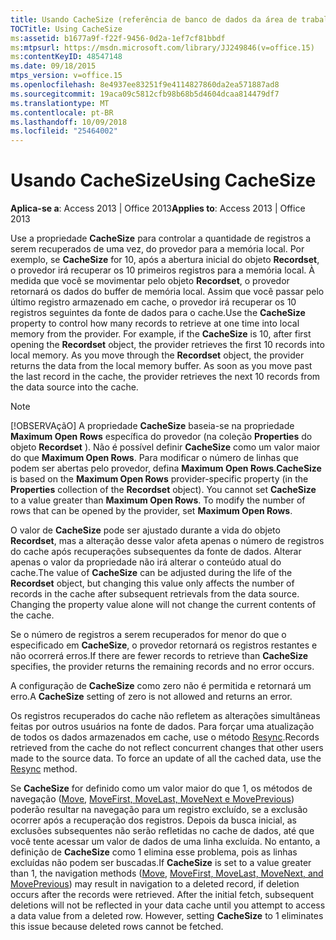 ```yaml
---
title: Usando CacheSize (referência de banco de dados da área de trabalho do Access)
TOCTitle: Using CacheSize
ms:assetid: b1677a9f-f22f-9456-0d2a-1ef7cf81bbdf
ms:mtpsurl: https://msdn.microsoft.com/library/JJ249846(v=office.15)
ms:contentKeyID: 48547148
ms.date: 09/18/2015
mtps_version: v=office.15
ms.openlocfilehash: 8e4937ee83251f9e4114827860da2ea571887ad8
ms.sourcegitcommit: 19aca09c5812cfb98b68b5d4604dcaa814479df7
ms.translationtype: MT
ms.contentlocale: pt-BR
ms.lasthandoff: 10/09/2018
ms.locfileid: "25464002"
---
```

# <a name="using-cachesize"></a><span data-ttu-id="c0fb1-102">Usando CacheSize</span><span class="sxs-lookup"><span data-stu-id="c0fb1-102">Using CacheSize</span></span>


<span data-ttu-id="c0fb1-103">**Aplica-se a**: Access 2013 | Office 2013</span><span class="sxs-lookup"><span data-stu-id="c0fb1-103">**Applies to**: Access 2013 | Office 2013</span></span>

<span data-ttu-id="c0fb1-p101">Use a propriedade **CacheSize** para controlar a quantidade de registros a serem recuperados de uma vez, do provedor para a memória local. Por exemplo, se **CacheSize** for 10, após a abertura inicial do objeto **Recordset**, o provedor irá recuperar os 10 primeiros registros para a memória local. À medida que você se movimentar pelo objeto **Recordset**, o provedor retornará os dados do buffer de memória local. Assim que você passar pelo último registro armazenado em cache, o provedor irá recuperar os 10 registros seguintes da fonte de dados para o cache.</span><span class="sxs-lookup"><span data-stu-id="c0fb1-p101">Use the **CacheSize** property to control how many records to retrieve at one time into local memory from the provider. For example, if the **CacheSize** is 10, after first opening the **Recordset** object, the provider retrieves the first 10 records into local memory. As you move through the **Recordset** object, the provider returns the data from the local memory buffer. As soon as you move past the last record in the cache, the provider retrieves the next 10 records from the data source into the cache.</span></span>


> [!NOTE]
> <P><span data-ttu-id="c0fb1-p102">[!OBSERVAçãO] A propriedade <STRONG>CacheSize</STRONG> baseia-se na propriedade <STRONG>Maximum Open Rows</STRONG> específica do provedor (na coleção <STRONG>Properties</STRONG> do objeto <STRONG>Recordset</STRONG> ). Não é possível definir <STRONG>CacheSize</STRONG> como um valor maior do que <STRONG>Maximum Open Rows</STRONG>. Para modificar o número de linhas que podem ser abertas pelo provedor, defina <STRONG>Maximum Open Rows</STRONG>.</span><span class="sxs-lookup"><span data-stu-id="c0fb1-p102"><STRONG>CacheSize</STRONG> is based on the <STRONG>Maximum Open Rows</STRONG> provider-specific property (in the <STRONG>Properties</STRONG> collection of the <STRONG>Recordset</STRONG> object). You cannot set <STRONG>CacheSize</STRONG> to a value greater than <STRONG>Maximum Open Rows</STRONG>. To modify the number of rows that can be opened by the provider, set <STRONG>Maximum Open Rows</STRONG>.</span></span></P>



<span data-ttu-id="c0fb1-p103">O valor de **CacheSize** pode ser ajustado durante a vida do objeto **Recordset**, mas a alteração desse valor afeta apenas o número de registros do cache após recuperações subsequentes da fonte de dados. Alterar apenas o valor da propriedade não irá alterar o conteúdo atual do cache.</span><span class="sxs-lookup"><span data-stu-id="c0fb1-p103">The value of **CacheSize** can be adjusted during the life of the **Recordset** object, but changing this value only affects the number of records in the cache after subsequent retrievals from the data source. Changing the property value alone will not change the current contents of the cache.</span></span>

<span data-ttu-id="c0fb1-113">Se o número de registros a serem recuperados for menor do que o especificado em **CacheSize**, o provedor retornará os registros restantes e não ocorrerá erros.</span><span class="sxs-lookup"><span data-stu-id="c0fb1-113">If there are fewer records to retrieve than **CacheSize** specifies, the provider returns the remaining records and no error occurs.</span></span>

<span data-ttu-id="c0fb1-114">A configuração de **CacheSize** como zero não é permitida e retornará um erro.</span><span class="sxs-lookup"><span data-stu-id="c0fb1-114">A **CacheSize** setting of zero is not allowed and returns an error.</span></span>

<span data-ttu-id="c0fb1-p104">Os registros recuperados do cache não refletem as alterações simultâneas feitas por outros usuários na fonte de dados. Para forçar uma atualização de todos os dados armazenados em cache, use o método [Resync](resync-method-ado.md).</span><span class="sxs-lookup"><span data-stu-id="c0fb1-p104">Records retrieved from the cache do not reflect concurrent changes that other users made to the source data. To force an update of all the cached data, use the [Resync](resync-method-ado.md) method.</span></span>

<span data-ttu-id="c0fb1-p105">Se **CacheSize** for definido como um valor maior do que 1, os métodos de navegação ([Move](move-method-ado.md), [MoveFirst, MoveLast, MoveNext e MovePrevious](movefirst-movelast-movenext-and-moveprevious-methods-ado.md)) poderão resultar na navegação para um registro excluído, se a exclusão ocorrer após a recuperação dos registros. Depois da busca inicial, as exclusões subsequentes não serão refletidas no cache de dados, até que você tente acessar um valor de dados de uma linha excluída. No entanto, a definição de **CacheSize** como 1 elimina esse problema, pois as linhas excluídas não podem ser buscadas.</span><span class="sxs-lookup"><span data-stu-id="c0fb1-p105">If **CacheSize** is set to a value greater than 1, the navigation methods ([Move](move-method-ado.md), [MoveFirst, MoveLast, MoveNext, and MovePrevious](movefirst-movelast-movenext-and-moveprevious-methods-ado.md)) may result in navigation to a deleted record, if deletion occurs after the records were retrieved. After the initial fetch, subsequent deletions will not be reflected in your data cache until you attempt to access a data value from a deleted row. However, setting **CacheSize** to 1 eliminates this issue because deleted rows cannot be fetched.</span></span>

